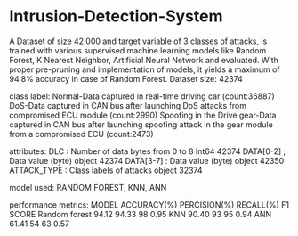 # Intrusion-Detection-System
A Dataset of size 42,000 and target variable of 3 classes of attacks, is trained with various supervised machine learning models like Random Forest, K Nearest Neighbor, Artificial Neural Network and evaluated. With proper pre-pruning and implementation of models, it yields a maximum of 94.8% accuracy in case of Random Forest.
Dataset size: 42374

class label: 
Normal-Data captured in real-time driving car	(count:36887)
DoS-Data captured in CAN bus  after launching DoS attacks from compromised ECU module	(count:2990)
Spoofing in the Drive gear-Data captured in CAN bus  after launching spoofing attack in the gear module from a compromised ECU	(count:2473)

attributes:
DLC	       : Number of data bytes from 0 to 8	Int64 	42374
DATA[0-2]	 ; Data value (byte)               	object	42374
DATA[3-7]	 : Data value (byte)               	object	42350
ATTACK_TYPE	: Class labels of attacks         	object	32374

model used: RANDOM FOREST, KNN, ANN

performance metrics:
MODEL	           ACCURACY(%)	PERCISION(%)	RECALL(%)	F1 SCORE
Random forest	    94.12	        94.33	        98	      0.95
KNN	              90.40	          93	        95	      0.94
ANN	              61.41	          54	        63	      0.57


